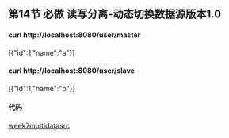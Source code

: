 ## 第14节 必做 读写分离-动态切换数据源版本1.0
#### curl http://localhost:8080/user/master
[{"id":1,"name":"a"}]
#### curl http://localhost:8080/user/slave
[{"id":1,"name":"b"}]
#### 代码
[week7multidatasrc](week7multidatasrc)
